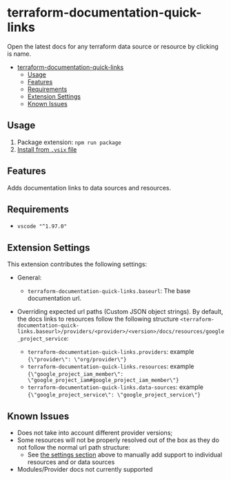 # terraform-documentation-quick-links
Open the latest docs for any terraform data source or resource by clicking is name.

- [terraform-documentation-quick-links](#terraform-documentation-quick-links)
  - [Usage](#usage)
  - [Features](#features)
  - [Requirements](#requirements)
  - [Extension Settings](#extension-settings)
  - [Known Issues](#known-issues)

## Usage
1. Package extension: `npm run package`
2. [Install from `.vsix` file](https://code.visualstudio.com/docs/editor/extension-marketplace#_install-from-a-vsix)

## Features
Adds documentation links to data sources and resources.

## Requirements
- `vscode "^1.97.0"`

## Extension Settings
This extension contributes the following settings:

- General:
  - `terraform-documentation-quick-links.baseurl`: The base documentation url.

- Overriding expected url paths (Custom JSON object strings). By default, the docs links to resources follow the following structure `<terraform-documentation-quick-links.baseurl>/providers/<provider>/<version>/docs/resources/google_project_service`:
  - `terraform-documentation-quick-links.providers`: example `{\"provider\": \"org/provider\"}`
  - `terraform-documentation-quick-links.resources`: example `{\"google_project_iam_member\": \"google_project_iam#google_project_iam_member\"}`
  - `terraform-documentation-quick-links.data-sources`: example `{\"google_project_service\": \"google_project_service\"}`

## Known Issues
- Does not take into account different provider versions;
- Some resources will not be properly resolved out of the box as they do not follow the normal url path structure:
  - See [the settings section](#extension-settings) above to manually add support to individual resources and or data sources
- Modules/Provider docs not currently supported
